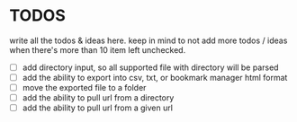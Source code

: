 # TODOS
write all the todos & ideas here. keep in mind to not add more todos / ideas when there's more than 10 item left unchecked.

- [ ] add directory input, so all supported file with directory will be parsed
- [ ] add the ability to export into csv, txt, or bookmark manager html format
- [ ] move the exported file to a folder
- [ ] add the ability to pull url from a directory
- [ ] add the ability to pull url from a given url
